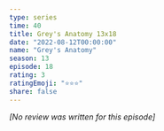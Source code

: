 ```yaml
---
type: series
time: 40
title: Grey's Anatomy 13x18
date: "2022-08-12T00:00:00"
name: "Grey's Anatomy"
season: 13
episode: 18
rating: 3
ratingEmoji: "⭐️⭐️⭐️"
share: false
---
```


_[No review was written for this episode]_
